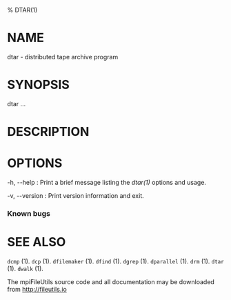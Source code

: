 % DTAR(1)

# NAME

dtar - distributed tape archive program

# SYNOPSIS

dtar ...

# DESCRIPTION

# OPTIONS

-h, \--help
:   Print a brief message listing the *dtar(1)* options and usage.

-v, \--version
:   Print version information and exit.

### Known bugs

# SEE ALSO

`dcmp` (1).
`dcp` (1).
`dfilemaker` (1).
`dfind` (1).
`dgrep` (1).
`dparallel` (1).
`drm` (1).
`dtar` (1).
`dwalk` (1).

The mpiFileUtils source code and all documentation may be downloaded from
<http://fileutils.io>
